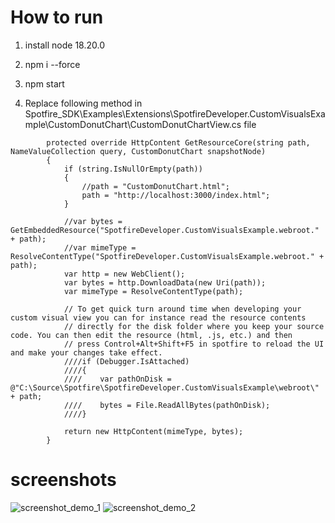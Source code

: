 # How to run
1. install node 18.20.0
2. npm i --force
3. npm start

4. Replace following method in Spotfire_SDK\Examples\Extensions\SpotfireDeveloper.CustomVisualsExample\CustomDonutChart\CustomDonutChartView.cs file
```
        protected override HttpContent GetResourceCore(string path, NameValueCollection query, CustomDonutChart snapshotNode)
        {
            if (string.IsNullOrEmpty(path))
            {
                //path = "CustomDonutChart.html";
                path = "http://localhost:3000/index.html";
            }

            //var bytes = GetEmbeddedResource("SpotfireDeveloper.CustomVisualsExample.webroot." + path);
            //var mimeType = ResolveContentType("SpotfireDeveloper.CustomVisualsExample.webroot." + path);
            var http = new WebClient();
            var bytes = http.DownloadData(new Uri(path));
            var mimeType = ResolveContentType(path);

            // To get quick turn around time when developing your custom visual view you can for instance read the resource contents 
            // directly for the disk folder where you keep your source code. You can then edit the resource (html, .js, etc.) and then
            // press Control+Alt+Shift+F5 in spotfire to reload the UI and make your changes take effect.
            ////if (Debugger.IsAttached)
            ////{
            ////    var pathOnDisk = @"C:\Source\Spotfire\SpotfireDeveloper.CustomVisualsExample\webroot\" + path;
            ////    bytes = File.ReadAllBytes(pathOnDisk);
            ////}

            return new HttpContent(mimeType, bytes);
        }
```
# screenshots
![screenshot_demo_1](screenshot_demo_1.gif)
![screenshot_demo_2](screenshot_demo_2.gif)
